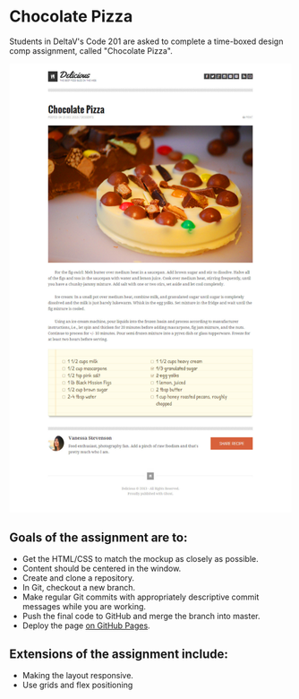# Chocolate Pizza
Students in DeltaV's Code 201 are asked to complete a time-boxed design comp assignment, called "Chocolate Pizza".

![Preview of Chocolate Pizza](assets/PREVIEW.png "Preview of Chocolate Pizza")

## Goals of the assignment are to:

- Get the HTML/CSS to match the mockup as closely as possible.
- Content should be centered in the window.
- Create and clone a repository.
- In Git, checkout a new branch.
- Make regular Git commits with appropriately descriptive commit messages while you are working.
- Push the final code to GitHub and merge the branch into master.
- Deploy the page [on GitHub Pages](https://mlhaus.github.io/chocolate-pizza/ "on GitHub Pages").

## Extensions of the assignment include:

- Making the layout responsive.
- Use grids and flex positioning
